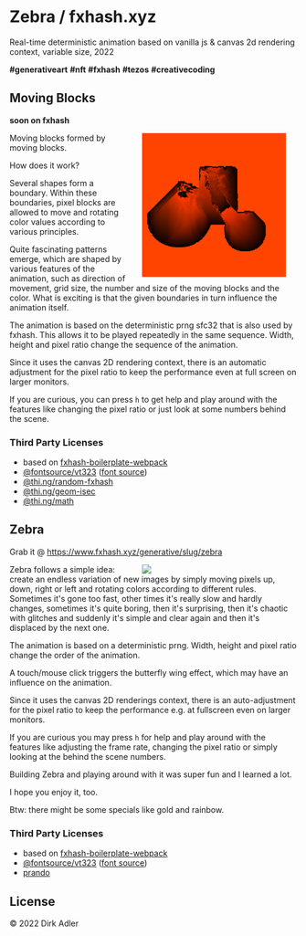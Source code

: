 # Zebra / fxhash.xyz

Real-time deterministic animation based on vanilla js & canvas 2d rendering context, variable size, 2022

__#generativeart__ __#nft__ __#fxhash__ __#tezos__ __#creativecoding__

## Moving Blocks

__soon on fxhash__

<img src="./resources/moving-blocks/orangered-1092-1-true-5-positive-7583-oo4y6bAr8U4DYMAaogyKKLhDuMSZ3gmgeQYEGH44ouFGwW5DiSw.png" align="right" width="50%" style="padding: 0 20px 0 20px" />

Moving blocks formed by moving blocks.

How does it work?

Several shapes form a boundary. Within these boundaries, pixel blocks are allowed to move and rotating color values according to various principles.

Quite fascinating patterns emerge, which are shaped by various features of the animation, such as direction of movement, grid size, the number 
and size of the moving blocks and the color. What is exciting is that the given boundaries in turn influence the animation itself.

The animation is based on the deterministic prng sfc32 that is also used by fxhash. This allows it to be played repeatedly in the same sequence. 
Width, height and pixel ratio change the sequence of the animation.

Since it uses the canvas 2D rendering context, there is an automatic adjustment for the pixel ratio to keep the performance even at full screen on larger monitors.

If you are curious, you can press `h` to get help and play around with the features like changing the pixel ratio or just look at some numbers behind the scene.

### Third Party Licenses

- based on [fxhash-boilerplate-webpack](https://github.com/fxhash/fxhash-webpack-boilerplate)
- [@fontsource/vt323](https://www.npmjs.com/package/@fontsource/vt323) ([font source](https://github.com/phoikoi/VT323))
- [@thi.ng/random-fxhash](https://www.npmjs.com/package/@thi.ng/random-fxhash)
- [@thi.ng/geom-isec](https://www.npmjs.com/package/@thi.ng/geom-isec)
- [@thi.ng/math](https://www.npmjs.com/package/@thi.ng/math)

## Zebra

Grab it @ https://www.fxhash.xyz/generative/slug/zebra

[<img src="https://gateway.ipfs.io/ipfs/Qme2g4LjLTDM8hV1TXZereU8wTT2pUqi8A9WKP38NWQ1Z1" align="right" width="50%" style="padding: 0 20px 0 20px" />](https://www.fxhash.xyz/generative/slug/zebra)

Zebra follows a simple idea: create an endless variation of new images by simply moving pixels up, down, right or left and rotating colors according to different rules. Sometimes it's gone too fast, other times it's really slow and hardly changes, sometimes it's quite boring, then it's surprising, then it's chaotic with glitches and suddenly it's simple and clear again and then it's displaced by the next one.

The animation is based on a deterministic prng. Width, height and pixel ratio change the order of the animation.

A touch/mouse click triggers the butterfly wing effect, which may have an influence on the animation.

Since it uses the canvas 2D renderings context, there is an auto-adjustment for the pixel ratio to keep the performance e.g. at fullscreen even on larger monitors.

If you are curious you may press `h` for help and play around with the features like adjusting the frame rate, changing the pixel ratio or simply looking at the behind the scene numbers.

Building Zebra and playing around with it was super fun and I learned a lot.

I hope you enjoy it, too.

Btw: there might be some specials like gold and rainbow.

### Third Party Licenses

- based on [fxhash-boilerplate-webpack](https://github.com/fxhash/fxhash-webpack-boilerplate)
- [@fontsource/vt323](https://www.npmjs.com/package/@fontsource/vt323) ([font source](https://github.com/phoikoi/VT323))
- [prando](https://www.npmjs.com/package/prando)

## License

© 2022 Dirk Adler